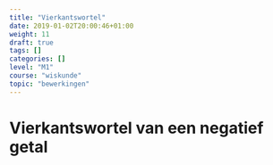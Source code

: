 ```yaml
---
title: "Vierkantswortel"
date: 2019-01-02T20:00:46+01:00
weight: 11
draft: true
tags: []
categories: []
level: "M1"
course: "wiskunde"
topic: "bewerkingen"
---
```


# Vierkantswortel van een negatief getal
